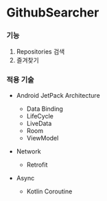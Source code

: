 # GithubSearcher

### 기능
1. Repositories 검색
2. 즐겨찾기

### 적용 기술
- Android JetPack Architecture
  - Data Binding
  - LifeCycle
  - LiveData
  - Room
  - ViewModel
  
- Network
  - Retrofit
  
- Async
  - Kotlin Coroutine
